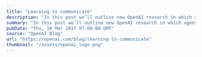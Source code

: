 ```yaml
---
title: "Learning to communicate"
description: "In this post we’ll outline new OpenAI research in which agents develop their own language."
summary: "In this post we’ll outline new OpenAI research in which agents develop their own language."
pubDate: "Thu, 16 Mar 2017 07:00:00 GMT"
source: "OpenAI Blog"
url: "https://openai.com/blog/learning-to-communicate"
thumbnail: "/assets/openai_logo.png"
---
```


